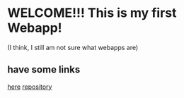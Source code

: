 # WELCOME!!!   This is my first Webapp!
(I think, I still am not sure what webapps are)

## have some links
[here](https://github.com/ChocolateThundA/Babys-First-Repository/blob/master/markdown01.md) 
[repository](https://github.com/ChocolateThundA/Babys-First-Repository)






